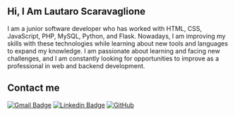 ## Hi, I Am Lautaro Scaravaglione
  I am a junior software developer who has worked with HTML, CSS, JavaScript, PHP, MySQL, Python, and Flask. Nowadays, I am improving my skills with these technologies while learning about new tools and languages to expand my knowledge. I am passionate about learning and facing new challenges, and I am constantly looking for opportunities to improve as a professional in web and backend development.

## Contact me

[![Gmail Badge](https://img.shields.io/badge/lautiscara@gmail.com-c14438?style=flat-square&logo=Gmail&logoColor=white&link=lautiscara@gmail.com)](mailto:lautiscara@gmail.com)
[![Linkedin Badge](https://img.shields.io/badge/-lautiscara-blue?style=flat-square&logo=Linkedin&logoColor=white&link=https://www.linkedin.com/in/lautaro-scaravaglione-b70166255)](www.linkedin.com/in/lautaro-scaravaglione-b70166255)
[![GitHub](https://img.shields.io/badge/-GitHub-181717?style=flat-square&logo=github&logoColor=white&link=https://github.com/lautaroscara)](https://github.com/lautaroscara)

